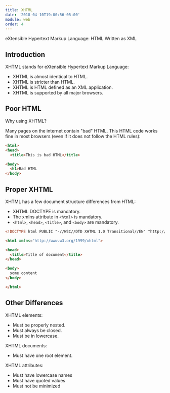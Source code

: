 ```yaml
---
title: XHTML
date: '2018-04-10T19:00:56-05:00'
module: web
order: 4
---
```


eXtensible Hypertext Markup Language: HTML Written as XML

## Introduction

XHTML stands for eXtensible Hypertext Markup Language:

* XHTML is almost identical to HTML.
* XHTML is stricter than HTML.
* XHTML is HTML defined as an XML application.
* XHTML is supported by all major browsers.

## Poor HTML

Why using XHTML?

Many pages on the internet contain "bad" HTML. This HTML code works fine in most browsers (even if it does not follow the HTML rules):

```html
<html>
<head>
  <title>This is bad HTML</title>

<body>
  <h1>Bad HTML
</body>
```

## Proper XHTML

XHTML has a few document structure differences from HTML:

* XHTML DOCTYPE is mandatory.
* The xmlns attribute in `<html>` is mandatory.
* `<html>`, `<head>`, `<title>`, and `<body>` are mandatory.

```html
<!DOCTYPE html PUBLIC "-//W3C//DTD XHTML 1.0 Transitional//EN" "http://www.w3.org/TR/xhtml1/DTD/xhtml1-transitional.dtd">

<html xmlns="http://www.w3.org/1999/xhtml">

<head>
  <title>Title of document</title>
</head>

<body>
  some content
</body>

</html>
```

## Other Differences

XHTML elements:

* Must be properly nested.
* Must always be closed.
* Must be in lowercase.

XHTML documents:

* Must have one root element.

XHTML attributes:

* Must have lowercase names
* Must have quoted values
* Must not be minimized
